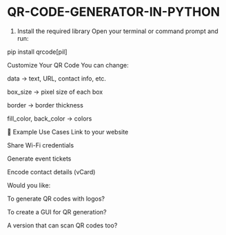 # QR-CODE-GENERATOR-IN-PYTHON
1. Install the required library
Open your terminal or command prompt and run:

pip install qrcode[pil]

Customize Your QR Code
You can change:

data → text, URL, contact info, etc.

box_size → pixel size of each box

border → border thickness

fill_color, back_color → colors

🧪 Example Use Cases
Link to your website

Share Wi-Fi credentials

Generate event tickets

Encode contact details (vCard)

Would you like:

To generate QR codes with logos?

To create a GUI for QR generation?

A version that can scan QR codes too?
